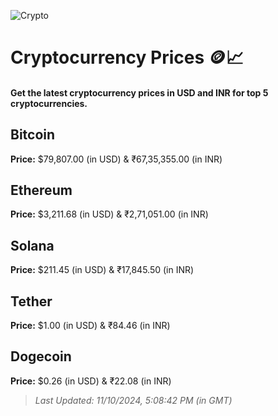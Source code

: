 
![Crypto](https://www.techguide.com.au/wp-content/uploads/2020/11/crypto3.jpeg)

# Cryptocurrency Prices 🪙📈

#### Get the latest cryptocurrency prices in USD and INR for top 5 cryptocurrencies.

## Bitcoin

**Price:** $79,807.00 (in USD) & ₹67,35,355.00 (in INR)

## Ethereum

**Price:** $3,211.68 (in USD) & ₹2,71,051.00 (in INR)

## Solana

**Price:** $211.45 (in USD) & ₹17,845.50 (in INR)

## Tether

**Price:** $1.00 (in USD) & ₹84.46 (in INR)

## Dogecoin

**Price:** $0.26 (in USD) & ₹22.08 (in INR)

> _Last Updated: 11/10/2024, 5:08:42 PM (in GMT)_

